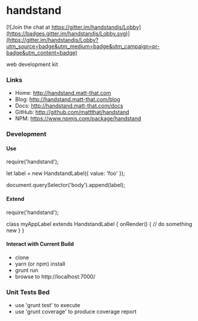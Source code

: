 # handstand

[![Join the chat at https://gitter.im/handstandjs/Lobby](https://badges.gitter.im/handstandjs/Lobby.svg)](https://gitter.im/handstandjs/Lobby?utm_source=badge&utm_medium=badge&utm_campaign=pr-badge&utm_content=badge)

web development kit

### Links

- Home: http://handstand.matt-that.com
- Blog: http://handstand.matt-that.com/blog
- Docs: http://handstand.matt-that.com/docs
- GitHub: http://github.com/mattthat/handstand
- NPM: https://www.npmjs.com/package/handstand

### Development

#### Use

require('handstand');

let label = new HandstandLabel({ value: 'foo' });

document.querySelector('body').append(label);

#### Extend

require('handstand');

class myAppLabel extends HandstandLabel {
    onRender() {
       // do something new
    }
}

#### Interact with Current Build

- clone
- yarn (or npm) install
- grunt run
- browse to http://localhost:7000/

### Unit Tests Bed
 
 - use 'grunt test' to execute
 - use 'grunt coverage' to produce coverage report